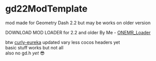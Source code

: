 # gd22ModTemplate
 mod made for Geometry Dash 2.2 but may be works on older version

 DOWNLOAD MOD LOADER for 2.2 and older By Me - [ONEMR_Loader](https://github.com/user95401/ONEMR_Loader)

 btw [curly-eureka](https://github.com/user95401/curly-eureka) updated vary less cocos headers yet<br>
 basic stuff works but not all<br>
 also no gd.h *yet* 😎